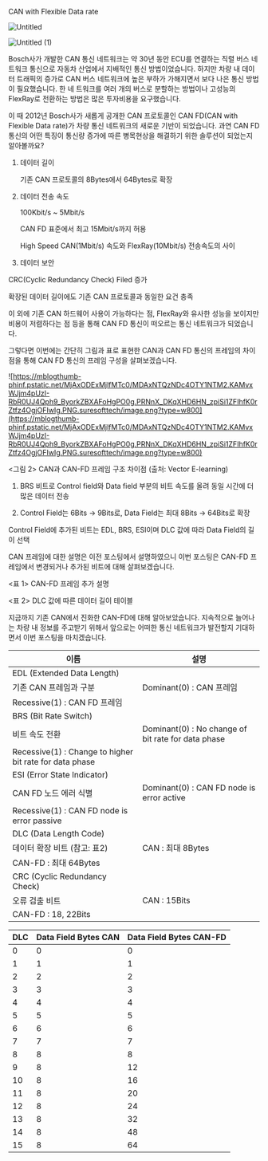 CAN with Flexible Data rate

![Untitled](https://user-images.githubusercontent.com/91246353/195777551-bac46fa8-7772-481b-8cc2-26c3a7f036bb.png)

![Untitled (1)](https://user-images.githubusercontent.com/91246353/195777554-79b4fd4e-ec29-40d4-8f6d-f38ebaddec57.png)


Bosch사가 개발한 CAN 통신 네트워크는 약 30년 동안 ECU를 연결하는 직렬 버스 네트워크 통신으로 자동차 산업에서 지배적인 통신 방법이었습니다. 하지만 차량 내 데이터 트래픽의 증가로 CAN 버스 네트워크에 높은 부하가 가해지면서 보다 나은 통신 방법이 필요했습니다. 한 네 트워크를 여러 개의 버스로 분할하는 방법이나 고성능의 FlexRay로 전환하는 방법은 많은 투자비용을 요구했습니다.

이 때 2012년 Bosch사가 새롭게 공개한 CAN 프로토콜인 CAN FD(CAN with Flexible Data rate)가 차량 통신 네트워크의 새로운 기반이 되었습니다. 과연 CAN FD 통신의 어떤 특징이 통신량 증가에 따른 병목현상을 해결하기 위한 솔루션이 되었는지 알아볼까요?

1. 데이터 길이
    
    기존 CAN 프로토콜의 8Bytes에서 64Bytes로 확장
    
2. 데이터 전송 속도
    
    100Kbit/s ~ 5Mbit/s
    
    CAN FD 표준에서 최고 15Mbit/s까지 허용
    
    High Speed CAN(1Mbit/s) 속도와 FlexRay(10Mbit/s) 전송속도의 사이
    
3. 데이터 보안

CRC(Cyclic Redundancy Check) Filed 증가

확장된 데이터 길이에도 기존 CAN 프로토콜과 동일한 요건 충족

이 외에 기존 CAN 하드웨어 사용이 가능하다는 점, FlexRay와 유사한 성능을 보이지만 비용이 저렴하다는 점 등을 통해 CAN FD     통신이 떠오르는 통신 네트워크가 되었습니다.

그렇다면 이번에는 간단히 그림과 표로 표현한 CAN과 CAN FD 통신의 프레임의 차이점을 통해 CAN FD 통신의 프레임 구성을 살펴보겠습니다.

![https://mblogthumb-phinf.pstatic.net/MjAxODExMjlfMTc0/MDAxNTQzNDc4OTY1NTM2.KAMvxWJjm4pUzI-RbR0UJ4Qph9_ByorkZBXAFoHgPO0g.PRNnX_DKqXHD6HN_zpiSi1ZFIhfK0rZtfz4OgjOFIwIg.PNG.suresofttech/image.png?type=w800](https://mblogthumb-phinf.pstatic.net/MjAxODExMjlfMTc0/MDAxNTQzNDc4OTY1NTM2.KAMvxWJjm4pUzI-RbR0UJ4Qph9_ByorkZBXAFoHgPO0g.PRNnX_DKqXHD6HN_zpiSi1ZFIhfK0rZtfz4OgjOFIwIg.PNG.suresofttech/image.png?type=w800)

<그림 2> CAN과 CAN-FD 프레임 구조 차이점 (출처: Vector E-learning)

1) BRS 비트로 Control field와 Data field 부분의 비트 속도를 올려 동일 시간에 더 많은 데이터 전송

3) Control Field는 6Bits → 9Bits로, Data Field는 최대 8Bits → 64Bits로 확장

Control Field에 추가된 비트는 EDL, BRS, ESI이며 DLC 값에 따라 Data Field의 길이 선택

CAN 프레임에 대한 설명은 이전 포스팅에서 설명하였으니 이번 포스팅은 CAN-FD 프레임에서 변경되거나 추가된 비트에 대해 살펴보겠습니다.

<표 1> CAN-FD 프레임 추가 설명

<표 2> DLC 값에 따른 데이터 길이 테이블

지금까지 기존 CAN에서 진화한 CAN-FD에 대해 알아보았습니다. 지속적으로 늘어나는 차량 내 정보를 주고받기 위해서 앞으로는 어떠한 통신 네트워크가 발전할지 기대하면서 이번 포스팅을 마치겠습니다.

| 이름 | 설명 |
| --- | --- |
| EDL (Extended Data Length)
기존 CAN 프레임과 구분 | Dominant(0) : CAN 프레임
Recessive(1) : CAN FD 프레임 |
| BRS (Bit Rate Switch)
비트 속도 전환 | Dominant(0) : No change of bit rate for data phase
Recessive(1) : Change to higher bit rate for data phase |
| ESI (Error State Indicator)
CAN FD 노드 에러 식별 | Dominant(0) : CAN FD node is error active
Recessive(1) : CAN FD node is error passive |
| DLC (Data Length Code)
데이터 확장 비트 (참고: 표2) | CAN : 최대 8Bytes
CAN-FD : 최대 64Bytes |
| CRC (Cyclic Redundancy Check)
오류 검출 비트 | CAN : 15Bits
CAN-FD : 18, 22Bits |

| DLC | Data Field Bytes CAN | Data Field Bytes CAN-FD |
| --- | --- | --- |
| 0 | 0 | 0 |
| 1 | 1 | 1 |
| 2 | 2 | 2 |
| 3 | 3 | 3 |
| 4 | 4 | 4 |
| 5 | 5 | 5 |
| 6 | 6 | 6 |
| 7 | 7 | 7 |
| 8 | 8 | 8 |
| 9 | 8 | 12 |
| 10 | 8 | 16 |
| 11 | 8 | 20 |
| 12 | 8 | 24 |
| 13 | 8 | 32 |
| 14 | 8 | 48 |
| 15 | 8 | 64 |
